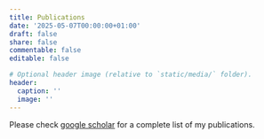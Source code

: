 ```yaml
---
title: Publications
date: '2025-05-07T00:00:00+01:00'
draft: false
share: false
commentable: false
editable: false

# Optional header image (relative to `static/media/` folder).
header:
  caption: ''
  image: ''
---
```

Please check [google scholar](https://scholar.google.com/citations?user=QrhWUR4AAAAJ) for a complete list of my publications. 


